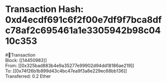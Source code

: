 
Transaction Hash: 0xd4ecdf691c6f2f00e7df9f7bca8dfc78af2c695461a1e3305942b98c0410c353
====================================================================================
  
#💸Transaction  
Block: [[14450983]]  
From: [[0x325bad883b4e9a35277e99902d94dd18186ae219]]  
To: [[0x74f26b1b899d43c4bc47ea9f3a8e229ec68bb136]]  
Transferred: 0.2 Ether
